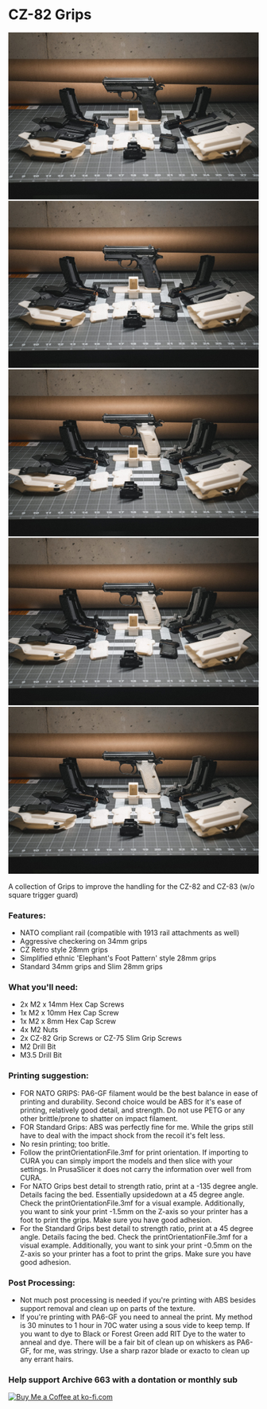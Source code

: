 # CZ-82 Grips

![CZ-82 Speedloader](https://github.com/Archive-663/CZ82/blob/main/ASSETS/PHOTO/GMP01539.jpg)
![CZ-82 Speedloader](https://github.com/Archive-663/CZ82/blob/main/ASSETS/PHOTO/GMP01540.jpg)
![CZ-82 Speedloader](https://github.com/Archive-663/CZ82/blob/main/ASSETS/PHOTO/GMP01547.jpg)
![CZ-82 Speedloader](https://github.com/Archive-663/CZ82/blob/main/ASSETS/PHOTO/GMP01548.jpg)
![CZ-82 Speedloader](https://github.com/Archive-663/CZ82/blob/main/ASSETS/PHOTO/GMP01549.jpg)

A collection of Grips to improve the handling for the CZ-82 and CZ-83 (w/o square trigger guard)

### Features:
- NATO compliant rail (compatible with 1913 rail attachments as well)
- Aggressive checkering on 34mm grips
- CZ Retro style 28mm grips
- Simplified ethnic 'Elephant's Foot Pattern' style 28mm grips
- Standard 34mm grips and Slim 28mm grips

### What you'll need:
- 2x M2 x 14mm Hex Cap Screws
- 1x M2 x 10mm Hex Cap Screw
- 1x M2 x 8mm Hex Cap Screw
- 4x M2 Nuts
- 2x CZ-82 Grip Screws or CZ-75 Slim Grip Screws
- M2 Drill Bit
- M3.5 Drill Bit

### Printing suggestion:
- FOR NATO GRIPS: PA6-GF filament would be the best balance in ease of printing and durability. Second choice would be ABS for it's ease of printing, relatively good detail, and strength. Do not use PETG or any other brittle/prone to shatter on impact filament.
- FOR Standard Grips: ABS was perfectly fine for me. While the grips still have to deal with the impact shock from the recoil it's felt less.
- No resin printing; too britle. 
- Follow the printOrientationFile.3mf for print orientation. If importing to CURA you can simply import the models and then slice with your settings. In PrusaSlicer it does not carry the information over well from CURA.
- For NATO Grips best detail to strength ratio, print at a -135 degree angle. Details facing the bed. Essentially upsidedown at a 45 degree angle. Check the printOrientationFile.3mf for a visual example. Additionally, you want to sink your print -1.5mm on the Z-axis so your printer has a foot to print the grips. Make sure you have good adhesion.
- For the Standard Grips best detail to strength ratio, print at a 45 degree angle. Details facing the bed. Check the printOrientationFile.3mf for a visual example. Additionally, you want to sink your print -0.5mm on the Z-axis so your printer has a foot to print the grips. Make sure you have good adhesion.

### Post Processing:
- Not much post processing is needed if you're printing with ABS besides support removal and clean up on parts of the texture. 
- If you're printing with PA6-GF you need to anneal the print. My method is 30 minutes to 1 hour in 70C water using a sous vide to keep temp. If you want to dye to Black or Forest Green add RIT Dye to the water to anneal and dye. There will be a fair bit of clean up on whiskers as PA6-GF, for me, was stringy. Use a sharp razor blade or exacto to clean up any errant hairs. 

### Help support Archive 663 with a dontation or monthly sub

<a href='https://ko-fi.com/P5P3MHMSF' target='_blank'><img height='36' style='border:0px;height:36px;' src='https://storage.ko-fi.com/cdn/kofi2.png?v=3' border='0' alt='Buy Me a Coffee at ko-fi.com' /></a>
